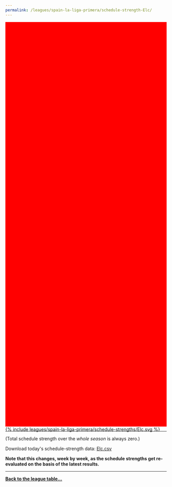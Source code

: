 ```yaml
---
permalink: /leagues/spain-la-liga-primera/schedule-strength-Elc/
---
```


<style>
.svg-wrap {
    background-color:red;
    height:0;
    padding-top:250%; /* 350px/550px */
    position: relative;
}

svg {
    background-color: white;
    height: 100%;
    display:block;
    width: 100%;
    position: absolute;
    top:0;
    left:0;
}
</style>


<div class="svg-wrap">
{% include leagues/spain-la-liga-primera/schedule-strengths/Elc.svg %}
</div>

-----

(Total schedule strength over the *whole season* is always zero.)


Download today's schedule-strength data: [Elc.csv](/assets/leagues/spain-la-liga-primera/2021/schedule-strengths/Elc.csv)

**Note that this changes, week by week, as the schedule strengths get re-evaluated on the
basis of the latest results.**

-----

[**Back to the league table...**](/leagues/spain-la-liga-primera)


